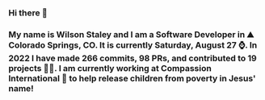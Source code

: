 ### Hi there 👋

### My name is Wilson Staley and I am a Software Developer in ⛰ Colorado Springs, CO.  It is currently Saturday, August 27 ⌚. In 2022 I have made 266 commits, 98 PRs, and contributed to 19 projects 👨‍💻. I am currently working at Compassion International 🏢 to help release children from poverty in Jesus' name!